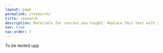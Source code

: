 ```yaml
---
layout: page
permalink: /research/
title: research
description: Materials for courses you taught. Replace this text with your description.
nav: true
nav_order: 7
---
```

To be texted upp 